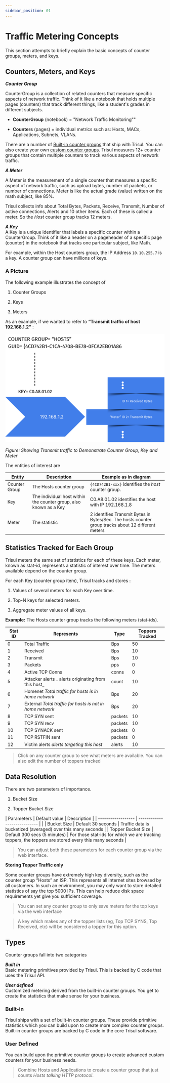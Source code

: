 ```yaml
---
sidebar_position: 01
---
```


# Traffic Metering Concepts

This section attempts to briefly explain the basic concepts of counter
groups, meters, and keys.

## Counters, Meters, and Keys

***Counter Group***  

CounterGroup is a collection of related counters that measure specific aspects of network traffic. Think of it like a notebook that holds multiple pages (counters) that track different things, like a student's grades in different subjects. 

- **CounterGroup** (notebook) = "Network Traffic Monitoring""

- **Counters** (pages) = individual metrics such as: Hosts, MACs, Applications, Subnets, VLANs.

There are a number of [Built-in counter groups](/docs/ug/cg/intro#types) that ship with Trisul. You can also create your own [custom counter groups](custom). Trisul measures 12+ counter groups that contain multiple counters to track various aspects of network traffic.

***A Meter***  

A Meter is the measurement of a single counter that measures a specific aspect of network traffic, such as upload bytes, number of packets, or number of connections. Meter is like the actual grade (value) written on the math subject, like 85%.

Trisul collects info about Total Bytes, Packets, Receive, Transmit, Number of 
active connections, Alerts and 10 other items. Each of these is called a
meter. So the *Host* counter group tracks 12 meters.

***A Key***  
A Key is a unique identifier that labels a specific counter within a CounterGroup. Think of it like a header on a pageheader of a specific page (counter) in the notebook that tracks one particular subject, like Math.

For example, within the Host counters group, the IP Address `10.10.255.7` is a key. A
counter group can have millions of keys.

### A Picture

The following example illustrates the concept of  

1. Counter Groups  

2. Keys  

3. Meters

As an example, if we wanted to refer to **“Transmit traffic of host
192.168.1.2”** :

![](images/trafficmeteringconcepts.png)

*Figure: Showing Transmit traffic to Demonstrate Counter Group, Key and Meter*

The entities of interest are

| Entity        | Description   | Example as in diagram    |
| ------------- | --------------------------- | --------------- |
| Counter Group | The Hosts counter group  | `{4CD742B1-xxx}` identifies the *host* counter group.   |
| Key           | The individual host within the counter group, also known as a Key | C0.A8.01.02 identifies the host with IP 192.168.1.8    |
| Meter         | The statistic  | 2 identifies Transmit Bytes in Bytes/Sec. The hosts counter group tracks about 12 different meters |

## Statistics Tracked for Each Group

Trisul meters the same set of statistics for each of these keys. Each
meter, known as stat-id, represents a statistic of interest over time.
The meters available depend on the counter group.

For each Key (counter group item), Trisul tracks and stores :  

1. Values of several meters for each Key over time.  

2. Top-N keys for selected meters.  

3. Aggregate meter values of all keys.

**Example:** The Hosts counter group tracks the following meters
(stat-ids).

| Stat ID | Represents                                                | Type    | Toppers Tracked |
| ------- | --------------------------------------------------------- | ------- | --------------- |
| 0       | Total Traffic                                             | Bps     | 50              |
| 1       | Received                                                  | Bps     | 10              |
| 2       | Transmit                                                  | Bps     | 10              |
| 3       | Packets                                                   | pps     | 0               |
| 4       | Active TCP Conns                                          | conns   | 0               |
| 5       | Attacker alerts \_ alerts originating from this host\_    | count   | 10              |
| 6       | Homenet *Total traffic for hosts is in home network*      | Bps     | 20              |
| 7       | External *Total traffic for hosts is not in home network* | Bps     | 20              |
| 8       | TCP SYN sent                                              | packets | 10              |
| 9       | TCP SYN recv                                              | packets | 10              |
| 10      | TCP SYNACK sent                                           | packets | 0               |
| 11      | TCP RSTFIN sent                                           | packets | 0               |
| 12      | Victim alerts *alerts targeting this host*                | alerts  | 10              |

> Click on any counter group to see what meters are available. You can
> also edit the number of toppers tracked

## Data Resolution

There are two parameters of importance.  

1. Bucket Size  

2. Topper Bucket Size

| Parameters         | Default value   | Description   |
| ------------------ | ---------------------------- | |
| Bucket Size        | Default 30 seconds    | Traffic data is bucketized (averaged) over this many seconds |
| Topper Bucket Size | Default 300 secs (5 minutes) | For those stat-ids for which we are tracking toppers, the toppers are stored every this many seconds |

> You can adjust both these parameters for each counter group via the web interface.

**Storing Topper Traffic only**

Some counter groups have extremely high key diversity, such as the
counter group “Hosts” an ISP. This represents all internet sites browsed
by all customers. In such an environment, you may only want to store
detailed statistics of say the top 5000 IPs. This can help reduce disk
space requirements yet give you sufficient coverage.

> You can set any counter group to only save meters for the top keys via
> the web interface

> A key which makes any of the topper lists (eg, Top TCP SYNS, Top
> Received, etc) will be considered a topper for this option.

## Types

Counter groups fall into two categories

***Built in***  
Basic metering primitives provided by Trisul. This is backed by C code
that uses the Trisul API.

<!-- -->

***User defined***  
Customized metering derived from the built-in counter groups. You get to
create the statistics that make sense for your business.

### Built-in

Trisul ships with a set of built-in counter groups. These provide
primitive statistics which you can build upon to create more complex
counter groups. Built-in counter groups are backed by C code in the core
Trisul software.

### User Defined

You can build upon the primitive counter groups to create advanced
custom counters for your business needs. 

> Combine Hosts and Applications to create a counter group that just
> counts *Hosts talking HTTP protocol*.
